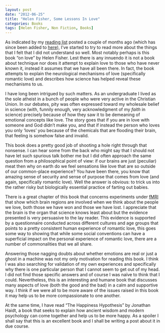 ```yaml
---
layout: post
date: "2012-06-25"
title: "Helen Fisher, Some Lessons In Love"
categories: Books
tags: [Helen Fisher, Non Fiction, Books]
---
```

As indicated by my [reading list](articles/reading-list-mid-april-2012) posted a couple of months ago (which has since been added to [here](articles/another-reading-list)), I’ve started to try to read more about the things that I felt that I did not understand so well. Most notably perhaps is this book “on love” by Helen Fisher. Lest there is any innuendo it is not a book about technique nor does it attempt to explain love to those who have never known it, instead it assumes that we have all been there. In fact, the book attempts to explain the neurological mechanisms of love (specifically romantic love) and describes how science has helped reveal these mechanisms to us.

I have long been intrigued by such matters. As an undergraduate I lived as the sole atheist in a bunch of people who were very active in the Christian Union. In our debates, pity was often expressed toward my wholesale belief in science (with, funnily enough, very acknowledgment of my _faith_ in science) precisely because of how they saw it to be demeaning of emotional concepts like love. The story goes that if you are in love with someone and God didn’t make you, and that if instead the person who loves you only ‘loves’ you because of the chemicals that are flooding their brain, that feeling is somehow false and invalid.

This book does a pretty good job of shooting a hole right through that nonsense. I can hear some from the back who might say that I should not have let such spurious talk bother me but I did often approach the same question from a philosophical point of view: if our brains are just (peculiar) meat then why on earth do we feel sensations like love that are so outside of our common-place experience? You have been there, you know that amazing sense of security and sense of purpose that comes from love (and again, specifically romantic love). Well the answer is obvious: to trick us into the rather risky but biologically essential practice of farting out babies.

There is a great chapter of this book that concerns experiments under [fMRI](http://en.wikipedia.org/wiki/FMRI) that show which brain regions are involved when we think about the people we love, both those we have won and those we have lost. I appreciate that the brain is the organ that science knows least about but the evidence presented is very persuasive to the lay reader. This evidence is supported by a questionnaire conducted across different cultures and age groups that points to a pretty consistent human experience of romantic love, this goes some way to showing that while some social conventions can have a superficial impact on the personal experience of romantic love, there are a number of commonalities that we all share.

Answering those nagging doubts about whether emotions are real or just a ghost in a machine was not my only motivation for reading this book. I think I was also searching for validation of my own experiences and specifically why there is one particular person that I cannot seem to get out of my head. I did not find those specific answers and of course I was naïve to think that I could. Nevertheless, this is an interesting and humane book that discusses many aspects of love (both the good and the bad) in a calm and supportive way. I think if we were all to be more aware of the issues raised in this book it may help us to be more compassionate to one another.

At the same time, I have read “The Happiness Hypothesis” by Jonathan Haidt, a book that seeks to explain how ancient wisdom and modern psychology can come together and help us to be more happy. As a spoiler I shall say that this is an excellent book and I shall be writing a post about it in due course.